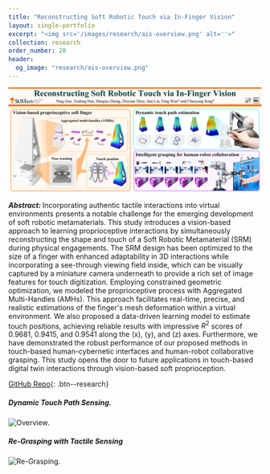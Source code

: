 ```yaml
---
title: "Reconstructing Soft Robotic Touch via In-Finger Vision"
layout: single-portfolio
excerpt: "<img src='/images/research/ais-overview.png' alt=''>"
collection: research
order_number: 20
header: 
  og_image: "research/ais-overview.png"
---
```


![graphical_abstract](/images/research/ais2.png)

<b><i>Abstract: </i></b>Incorporating authentic tactile interactions into virtual environments presents a notable challenge for the emerging development of soft robotic metamaterials. This study introduces a vision-based approach to learning proprioceptive interactions by simultaneously reconstructing the shape and touch of a Soft Robotic Metamaterial (SRM) during physical engagements. The SRM design has been optimized to the size of a finger with enhanced adaptability in 3D interactions while incorporating a see-through viewing field inside, which can be visually captured by a miniature camera underneath to provide a rich set of image features for touch digitization. Employing constrained geometric optimization, we modeled the proprioceptive process with Aggregated Multi-Handles (AMHs). This approach facilitates real-time, precise, and realistic estimations of the finger's mesh deformation within a virtual environment. We also proposed a data-driven learning model to estimate touch positions, achieving reliable results with impressive $R^2$ scores of 0.9681, 0.9415, and 0.9541 along the \(x\), \(y\), and \(z\) axes. Furthermore, we have demonstrated the robust performance of our proposed methods in touch-based human-cybernetic interfaces and human-robot collaborative grasping. This study opens the door to future applications in touch-based digital twin interactions through vision-based soft proprioception.

[GitHub Repo](https://github.com/ancorasir/VisualPropModel){: .btn--research} 

<!-- #### Supplemental Videos -->
##### Dynamic Touch Path Sensing.

![Overview](/images/research/ais-touch.gif "Touch-based Human-robot Interaction").


##### Re-Grasping with Tactile Sensing
![Re-Grasping](/images/research/ais-grasping.gif "Soft Intelligent Grasping with Touch Reconstruction").